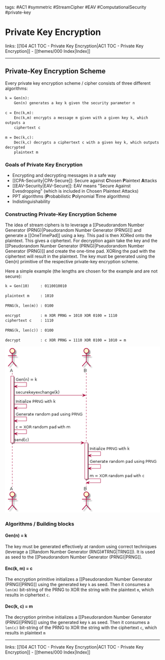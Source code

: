 tags: #AC1 #symmetric #StreamCipher #EAV #ComputationalSecurity #private-key

# Private Key Encryption

links: [[104 AC1 TOC - Private Key Encryption|AC1 TOC - Private Key Encryption]] - [[themes/000 Index|Index]]

---
## Private-Key Encryption Scheme

Every private key encryption scheme / cipher consists of three different algorithms:

```
k = Gen(n):
	Gen(n) generates a key k given the security parameter n

c = Enc(k,m):
	Enc(k,m) encrypts a message m given with a given key k, which outputs a 
	ciphertext c

m = Dec(k,c):
	Dec(k,c) decrypts a ciphertext c with a given key k, which outputs decrypted 
	plaintext m
```

### Goals of Private Key Encryption

- Encrypting and decrypting messages in a safe way
- [[CPA-Security|CPA-Secure]]: Secure against **C**hosen **P**laintext **A**ttacks
- [[EAV-Security|EAV-Secure]]: EAV means "Secure Against Evesdropping" (which is included in Chosen Plaintext Attacks)
- PPT algorithms (**P**robabilistic **P**olynomial **T**ime algorithms)
- Indistinguishability

### Constructing Private-Key Encryption Scheme

The idea of stream ciphers is to leverage a [[Pseudorandom Number Generator (PRNG)|Pseudorandom Number Generator (PRNG)]] and generate a [[OneTimePad]] using a key. This pad is then XORed onto the plaintext. This gives a ciphertext. For decryption again take the key and the [[Pseudorandom Number Generator (PRNG)|Pseudorandom Number Generator (PRNG)]] and create the one-time pad. XORing the pad with the ciphertext will result in the plaintext. The key must be generated using the Gen(n) primitive of the respective private-key encryption scheme.

Here a simple example (the lengths are chosen for the example and are not secure):

```
k = Gen(10)     : 0110010010

plaintext m     : 1010

PRNG(k, len(m)) : 0100

encrypt         : m XOR PRNG = 1010 XOR 0100 = 1110
ciphertext c    : 1110

PRNG(k, len(c)) : 0100

decrypt         : c XOR PRNG = 1110 XOR 0100 = 1010 = m
```

![](_media/diagrams/stream_cipher_sequence_diagram.png)

### Algorithms / Building blocks

#### Gen(n) = k

The key must be generated effectively at random using correct techniques (leverage a [[Random Number Generator (RNG)#TRNG|TRNG]]). It is used as seed to the [[Pseudorandom Number Generator (PRNG)|PRNG]].

#### Enc(k, m) = c

The encryption primitive initializes a [[Pseudorandom Number Generator (PRNG)|PRNG]] using the generated key `k` as seed. Then it consumes a `len(m)` bit-string of the PRNG to XOR the string with the plaintext `m`, which results in ciphertext `c`.

#### Dec(k, c) = m

The decryption primitve initializes a [[Pseudorandom Number Generator (PRNG)|PRNG]] using the generated key `k` as seed. Then it consumes a `len(c)` bit-string of the PRNG to XOR the string with the ciphertext `c`, which results in plaintext `m`

---
links: [[104 AC1 TOC - Private Key Encryption|AC1 TOC - Private Key Encryption]] - [[themes/000 Index|Index]]



 
 
